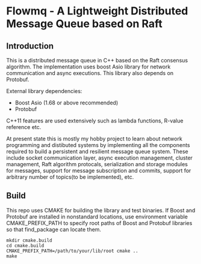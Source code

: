 # Flowmq - A Lightweight Distributed Message Queue based on Raft

## Introduction 

This is a distributed message queue in C++ based on the Raft consensus algorithm. 
The implementation uses boost Asio library for network communication and async executions. 
This library also depends on Protobuf.

External library dependencies: 
- Boost Asio (1.68 or above recommended)
- Protobuf

C++11 features are used extensively such as lambda functions, R-value reference etc. 

At present state this is mostly my hobby project to learn about network programming and 
distibuted systems by implementing all the components required to build a persistent 
and resilient message queue system. These include socket communication layer, async 
execution management, cluster management, Raft algorithm protocals, serialization and 
storage modules for messages, support for message subscription and commits, 
support for arbitrary number of topics(to be implemented), etc. 

## Build

This repo uses CMAKE for building the library and test binaries. 
If Boost and Protobuf are installed in nonstandard 
locations, use environment variable CMAKE_PREFIX_PATH to 
specify root paths of Boost and Protobuf libraries
so that find_package can locate them.

```
mkdir cmake.build 
cd cmake.build
CMAKE_PREFIX_PATH=/path/to/your/lib/root cmake ..
make
```



